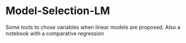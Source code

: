 # Model-Selection-LM
Some tools to chose variables when linear models are proposed. 
Also a notebook with a comparative regression
